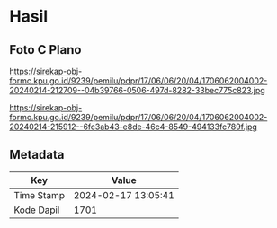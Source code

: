# Hasil

## Foto C Plano

https://sirekap-obj-formc.kpu.go.id/9239/pemilu/pdpr/17/06/06/20/04/1706062004002-20240214-212709--04b39766-0506-497d-8282-33bec775c823.jpg

https://sirekap-obj-formc.kpu.go.id/9239/pemilu/pdpr/17/06/06/20/04/1706062004002-20240214-215912--6fc3ab43-e8de-46c4-8549-494133fc789f.jpg


## Metadata

| Key        | Value               |
| ---------- | ------------------- |
| Time Stamp | 2024-02-17 13:05:41 |
| Kode Dapil | 1701                |



